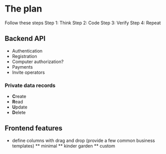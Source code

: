 # The plan

Follow these steps
Step 1: Think
Step 2: Code
Step 3: Verify
Step 4: Repeat

## Backend API

* Authentication
* Registration
* Computer authorization?
* Payments
* Invite operators

### Private data records
* **C**reate
* **R**ead
* **U**pdate
* **D**elete

## Frontend features

* define columns with drag and drop (provide a few common business templates)
** minimal
** kinder garden
** custom
